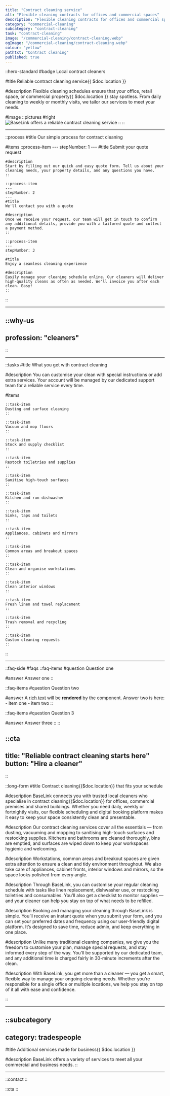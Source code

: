 ```yaml
---
title: "Contract cleaning service"
alt: "Flexible cleaning contracts for offices and commercial spaces"
description: "Flexible cleaning contracts for offices and commercial spaces"
category: "commercial-cleaning"
subcategory: "contract-cleaning"
task: "contract-cleaning"
image: "/commercial-cleaning/contract-cleaning.webp"
ogImage: "/commercial-cleaning/contract-cleaning.webp"
colour: "yellow"
pathtxt: "Contract cleaning"
published: true
---
```


::hero-standard
#badge
Local contract cleaners

#title
Reliable contract cleaning service{{ $doc.location }}

#description
Flexible cleaning schedules ensure that your office, retail space, or commercial property{{ $doc.location }} stay spotless. From daily cleaning to weekly or monthly visits, we tailor our services to meet your needs.

#image
    ::pictures
    #right
    ![BaseLink offers a reliable contract cleaning service](/commercial-cleaning/contract-cleaning.webp)
    ::
::

---

::process
#title
Our simple process for contract cleaning

#items
    ::process-item
    ---
    stepNumber: 1
    ---
    #title
    Submit your quote request

    #description
    Start by filling out our quick and easy quote form. Tell us about your cleaning needs, your property details, and any questions you have.
    ::
    
    ::process-item
    ---
    stepNumber: 2
    ---
    #title
    We'll contact you with a quote

    #description
    Once we receive your request, our team will get in touch to confirm any additional details, provide you with a tailored quote and collect a payment method.
    ::

    ::process-item
    ---
    stepNumber: 3
    ---
    #title
    Enjoy a seamless cleaning experience

    #description
    Easily manage your cleaning schedule online. Our cleaners will deliver high-quality cleans as often as needed. We'll invoice you after each clean. Easy!
    ::
::

---

::why-us
---
profession: "cleaners"
---
::

---

::tasks
#title
What you get with contract cleaning

#description
You can customise your clean with special instructions or add extra services. Your account will be managed by our dedicated support team for a reliable service every time.

#items
    
    ::task-item
    Dusting and surface cleaning
    ::
    
    ::task-item
    Vacuum and mop floors
    ::
    
    ::task-item
    Stock and supply checklist
    ::
    
    ::task-item
    Restock toiletries and supplies
    ::

    ::task-item
    Sanitise high-touch surfaces
    ::

    ::task-item
    Kitchen and run dishwasher
    ::
    
    ::task-item
    Sinks, taps and toilets
    ::
    
    ::task-item
    Appliances, cabinets and mirrors
    ::

    ::task-item
    Common areas and breakout spaces
    ::

    ::task-item
    Clean and organise workstations
    ::

    ::task-item
    Clean interior windows
    ::
    
    ::task-item
    Fresh linen and towel replacement
    ::

    ::task-item
    Trash removal and recycling
    ::

    ::task-item
    Custom cleaning requests
    ::
::

---

::faq-side
#faqs
  ::faq-items
  #question
  Question one

  #answer
  Answer one
  ::

  ::faq-items
  #question
  Question two

  #answer
  A [rich text](/services/commercial-cleaning) will be **rendered** by the component.
  Answer two is here:
    - item one
    - item two
  ::

  ::faq-items
  #question
  Question 3

  #answer
  Answer three
  ::
::

::cta
---
title: "Reliable contract cleaning starts here"
button: "Hire a cleaner"
---
::

::long-form
#title
Contract cleaning{{$doc.location}} that fits your schedule

#description
BaseLink connects you with trusted local cleaners who specialise in contract cleaning{{$doc.location}} for offices, commercial premises and shared buildings. Whether you need daily, weekly or fortnightly visits, our flexible scheduling and digital booking platform makes it easy to keep your space consistently clean and presentable.

#description
Our contract cleaning services cover all the essentials — from dusting, vacuuming and mopping to sanitising high-touch surfaces and restocking supplies. Kitchens and bathrooms are cleaned thoroughly, bins are emptied, and surfaces are wiped down to keep your workspaces hygienic and welcoming.

#description
Workstations, common areas and breakout spaces are given extra attention to ensure a clean and tidy environment throughout. We also take care of appliances, cabinet fronts, interior windows and mirrors, so the space looks polished from every angle.

#description
Through BaseLink, you can customise your regular cleaning schedule with tasks like linen replacement, dishwasher use, or restocking toiletries and consumables. You’ll also get a checklist to monitor supplies — and your cleaner can help you stay on top of what needs to be refilled.

#description
Booking and managing your cleaning through BaseLink is simple. You’ll receive an instant quote when you submit your form, and you can set your preferred dates and frequency using our user-friendly digital platform. It’s designed to save time, reduce admin, and keep everything in one place.

#description
Unlike many traditional cleaning companies, we give you the freedom to customise your plan, manage special requests, and stay informed every step of the way. You’ll be supported by our dedicated team, and any additional time is charged fairly in 30-minute increments after the clean.

#description
With BaseLink, you get more than a cleaner — you get a smart, flexible way to manage your ongoing cleaning needs. Whether you’re responsible for a single office or multiple locations, we help you stay on top of it all with ease and confidence.

::

---

::subcategory
---
category: tradespeople
---
#title
Additional services made for business{{ $doc.location }}

#description
BaseLink offers a variety of services to meet all your commercial and business needs.
::

---

::contact
::

::cta
::
